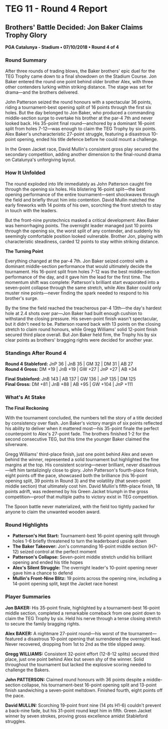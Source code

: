 # TEG 11 - Round 4 Report

## Brothers' Battle Decided: Jon Baker Claims Trophy Glory

**PGA Catalunya - Stadium • 07/10/2018 • Round 4 of 4**

### Round Summary

After three rounds of trading blows, the Baker brothers' epic duel for the TEG Trophy came down to a final showdown on the Stadium Course. Jon Baker entered the round one point behind older brother Alex, with three other contenders lurking within striking distance. The stage was set for drama—and the brothers delivered.

John Patterson seized the round honours with a spectacular 36 points, riding a tournament-best opening split of 16 points through the first six holes. But the day belonged to Jon Baker, who produced a commanding middle-section surge to overtake his brother at the par-4 7th and never looked back. His 35-point final round—anchored by a dominant 16-point split from holes 7-12—was enough to claim the TEG Trophy by six points. Alex Baker's uncharacteristic 27-point struggle, featuring a disastrous 10-point opening, ended his title defence before he could mount a challenge.

In the Green Jacket race, David Mullin's consistent gross play secured the secondary competition, adding another dimension to the final-round drama on Catalunya's unforgiving layout.

### How It Unfolded

The round exploded into life immediately as John Patterson caught fire through the opening six holes. His blistering 16-point split—the best opening performance of the entire tournament—sent shockwaves through the field and briefly thrust him into contention. David Mullin matched the early fireworks with 14 points of his own, scorching the front stretch to stay in touch with the leaders.

But the front-nine pyrotechnics masked a critical development: Alex Baker was hemorrhaging points. The overnight leader managed just 10 points through the opening six, the worst split of any contender, and suddenly his seemingly comfortable position looked vulnerable. Brother Jon, playing with characteristic steadiness, carded 12 points to stay within striking distance.

**The Turning Point**

Everything changed at the par-4 7th. Jon Baker seized control with a dominant middle-section performance that would ultimately decide the tournament. His 16-point split from holes 7-12 was the best middle-section performance of the day, and it gave him the lead for the first time. The momentum shift was complete: Patterson's brilliant start evaporated into a seven-point collapse through the same stretch, while Alex Baker could only muster nine points—never finding the spark needed to respond to his brother's surge.

By the time the field reached the treacherous par-4 13th—the day's hardest hole at 2.4 shots over par—Jon Baker had built enough cushion to withstand the closing pressure. His seven-point finish wasn't spectacular, but it didn't need to be. Patterson roared back with 13 points on the closing stretch to claim round honours, while Gregg Williams' solid 12-point finish secured third place overall. But Jon Baker held firm, the Trophy his by six clear points as brothers' bragging rights were decided for another year.

### Standings After Round 4

**Round 4 Stableford:** JnP 36 | JnB 35 | GM 32 | DM 31 | AB 27  
**Round 4 Gross:** DM +19 | JnB +19 | GW +27 | JnP +27 | AB +34

**Final Stableford:** JnB 143 | AB 137 | GW 136 | JnP 135 | DM 125  
**Final Gross:** DM +81 | JnB +88 | AB +95 | GW +104 | JnP +111

### What's At Stake

**The Final Reckoning**

With the tournament concluded, the numbers tell the story of a title decided by consistency over flash. Jon Baker's victory margin of six points reflected his ability to deliver when it mattered most—his 35-point finale the perfect counterpoint to Alex's 27-point fade. The brothers finished 1-2 for the second consecutive TEG, but this time the younger Baker claimed the silverware.

Gregg Williams' third-place finish, just one point behind Alex and seven behind the winner, represented a solid tournament but highlighted the fine margins at the top. His consistent scoring—never brilliant, never disastrous—left him tantalizingly close to glory. John Patterson's fourth-place finish, eight points off the pace, showcased both the brilliance (his 16-point opening split, 39 points in Round 3) and the volatility (that seven-point middle section) that ultimately cost him. David Mullin's fifth-place finish, 18 points adrift, was redeemed by his Green Jacket triumph in the gross competition—proof that multiple paths to victory exist in TEG competition.

The Spoon battle never materialized, with the field too tightly packed for anyone to claim the unwanted wooden award.

### Round Highlights

- **Patterson's Hot Start:** Tournament-best 16-point opening split through holes 1-6 briefly threatened to turn the leaderboard upside down
- **The Baker Takeover:** Jon's commanding 16-point middle section (H7-12) seized control at the perfect moment
- **Patterson's Collapse:** Seven-point middle stretch undid his brilliant opening and ended his title hopes
- **Alex's Silent Struggle:** The overnight leader's 10-point opening never gave him a chance to defend
- **Mullin's Front-Nine Blitz:** 19 points across the opening nine, including a 14-point opening split, kept the Jacket race honest

### Player Summaries

**Jon BAKER:** His 35-point finale, highlighted by a tournament-best 16-point middle section, completed a remarkable comeback from one point down to claim the TEG Trophy by six. Held his nerve through a tense closing stretch to secure the family bragging rights.

**Alex BAKER:** A nightmare 27-point round—his worst of the tournament—featured a disastrous 10-point opening that surrendered the overnight lead. Never recovered, dropping from 1st to 2nd as the title slipped away.

**Gregg WILLIAMS:** Consistent 32-point effort (12-8-12 splits) secured third place, just one point behind Alex but seven shy of the winner. Solid throughout the tournament but lacked the explosive scoring needed to challenge the Bakers.

**John PATTERSON:** Claimed round honours with 36 points despite a middle-section collapse, his tournament-best 16-point opening split and 13-point finish sandwiching a seven-point meltdown. Finished fourth, eight points off the pace.

**David MULLIN:** Scorching 19-point front nine (14 pts H1-6) couldn't prevent a back-nine fade, but his 31-point round kept him in fifth. Green Jacket winner by seven strokes, proving gross excellence amidst Stableford struggles.


